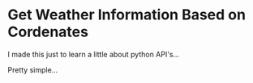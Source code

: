 <h1>Get Weather Information Based on Cordenates</h1>
<p>I made this just to learn a little about python API's...</p>
<p>Pretty simple...</p>
